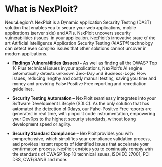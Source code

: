# What is NexPloit?
NeuraLegion’s NexPloit is a Dynamic Application Security Testing (DAST) solution that enables you to secure your web applications, mobile applications (server side) and APIs. NexPloit uncovers security vulnerabilities (issues) in your application. NexPloit’s innovative state of the art Artificial Intelligence Application Security Testing (AIAST®) technology can detect even complex issues that other solutions cannot uncover in modern applications. 

* **Findings Vulnerabilities (Issues) –** As well as finding all the OWASP Top 10 Plus technical issues in your applications, NexPloit’s AI engine automatically detects unknown Zero-Day and Business-Logic Flow issues, reducing lengthy and costly manual testing, saving you time and money and providing False Positive Free reporting and remediation guidelines. 

* **Security Testing Automation –** NexPloit seamlessly integrates into your Software Development Lifecyle (SDLC). As the only solution that has automated the detection of 0days, our False-Positive Free reports are generated in real time, with pinpoint code instrumentation, empowering your DevOps to the highest security standards, without losing development speed or agility. 

* **Security Standard Compliance –** NexPloit provides you with comprehensive, which simplifies your compliance validation process, and provides instant reports of identified issues that accelerate your confirmation process. NexPloit enables you to continually comply with the standards of OWASP Top 10 technical issues, ISO/IEC 27001, PCI DSS, CWE/SANS and more.